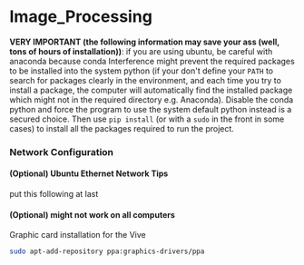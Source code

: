 # Image_Processing

**VERY IMPORTANT (the following information may save your ass (well, tons of hours of installation))**: if you are using ubuntu, be careful with anaconda because conda Interference might prevent the required packages to be installed into the system python (if your don't define your `PATH` to search for packages clearly in the environment, and each time you try to install a package, the computer will automatically find the installed package which might not in the required directory e.g. Anaconda). Disable the conda python and force the program to use the system default python instead is a secured choice. Then use `pip install` (or with a `sudo` in the front in some cases) to install all the packages required to run the project.

### Network Configuration

#### (Optional) Ubuntu Ethernet Network Tips

















put this following at last

#### (Optional) might not work on all computers

Graphic card installation for the Vive

```bash
sudo apt-add-repository ppa:graphics-drivers/ppa
```